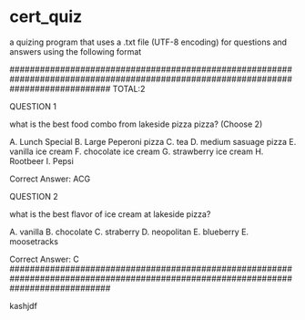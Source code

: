 # cert_quiz
a quizing program that uses a .txt file (UTF-8 encoding) for questions and answers using the following format


####################################################################################################################################
TOTAL:2

QUESTION 1

what is the best food combo from lakeside pizza pizza? (Choose 2)

A. Lunch Special
B. Large Peperoni pizza
C. tea
D. medium sasuage pizza
E. vanilla ice cream
F. chocolate ice cream
G. strawberry ice cream
H. Rootbeer
I. Pepsi

Correct Answer: ACG


QUESTION 2

what is the best flavor of ice cream at lakeside pizza?

A. vanilla
B. chocolate
C. straberry
D. neopolitan
E. blueberry
E. moosetracks

Correct Answer: C
####################################################################################################################################

kashjdf
